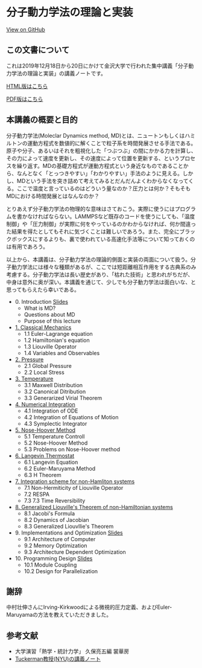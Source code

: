 # 分子動力学法の理論と実装

<a href="https://github.com/kaityo256/md2019"> <div class="btn-square"><i class="fab fa-github"></i> View on GitHub</div></a>

## この文書について

これは2019年12月18日から20日にかけて金沢大学で行われた集中講義「分子動力学法の理論と実装」の講義ノートです。

[HTML版はこちら](https://kaityo256.github.io/md2019/)

[PDF版はこちら](https://kaityo256.github.io/md2019/md2019.pdf)

## 本講義の概要と目的

分子動力学法(Moleclar Dynamics method, MD)とは、ニュートンもしくはハミルトンの運動方程式を数値的に解くことで粒子系を時間発展させる手法である。原子や分子、あるいはそれを粗視化した「つぶつぶ」の間にかかる力を計算し、その力によって速度を更新し、その速度によって位置を更新する、というプロセスを繰り返す。MDの基礎方程式が運動方程式という身近なものであることから、なんとなく「とっつきやすい」「わかりやすい」手法のように見える。しかし、MDという手法を突き詰めて考えてみるとだんだんよくわからなくなってくる。ここで温度と言っているのはどういう量なのか？圧力とは何か？そもそもMDにおける時間発展とはなんなのか？

とりあえず分子動力学法の物理的な意味はさておこう。実際に使うにはプログラムを書かなければならない。LAMMPSなど既存のコードを使うにしても、「温度制御」や「圧力制御」が実際に何をやっているのかわからなければ、何か間違った結果を得たとしてもそれに気づくことは難しいであろう。また、完全にブラックボックスにするよりも、裏で使われている高速化手法等について知っておくのは有用であろう。

以上から、本講義は、分子動力学法の理論的側面と実装の両面について扱う。分子動力学法には様々な種類があるが、ここでは短距離相互作用をする古典系のみ考慮する。分子動力学法は長い歴史があり、「枯れた技術」と思われがちだが、中身は意外に奥が深い。本講義を通じて、少しでも分子動力学法は面白いな、と思ってもらえたら幸いである。

* 0\. Introduction [Slides](https://speakerdeck.com/kaityo256/md2019-introduction)
    * What is MD?
    * Questions about MD
    * Purpose of this lecture
* [1. Classical Mechanics](basic/README.md)
    * 1.1 Euler-Lagrange equation
    * 1.2 Hamiltonian's equation
    * 1.3 Liouville Operator
    * 1.4 Variables and Observables
* [2. Pressure](pressure/README.md)
    * 2.1 Global Pressure
    * 2.2 Local Stress
* [3. Temperature](temperature/README.md)
    * 3.1 Maxwell Distribution
    * 3.2 Canonical Ditribution
    * 3.3 Generarized Virial Theorem
* [4. Numerical Integration](integration/README.md)
    * 4.1 Integration of ODE
    * 4.2 Integration of Equations of Motion
    * 4.3 Symplectic Integrator
* [5. Nose-Hoover Method](nosehoover/README.md)
    * 5.1 Temperature Controll
    * 5.2 Nose-Hoover Method
    * 5.3 Problems on Nose-Hoover method
* [6. Langevin Thermostat](langevin/README.md)
    * 6.1 Langevin Equation
    * 6.2 Euler-Maruyama Method
    * 6.3 H Theorem
* [7. Integration scheme for non-Hamliton systems](respa/README.md)
    * 7.1 Non-Hermiticity of Liouville Operator
    * 7.2 RESPA
    * 7.3 7.3 Time Reversibility
* [8. Generalized Liouville's Theorem of non-Hamiltonian systems](liouville/README.md)
    * 8.1 Jacobi's Formula
    * 8.2 Dynamics of Jacobian
    * 8.3 Generalized Liouvllie's Theorem
* 9\. Implementations and Optimization [Slides](https://speakerdeck.com/kaityo256/md2019-implementations-and-optimization)
    * 9.1 Architecture of Computer
    * 9.2 Memory Optimization
    * 9.3 Architecture Dependent Optimization
* 10\. Programming Design [Slides](https://speakerdeck.com/kaityo256/md2019-programming-design)
    * 10.1 Module Coupling
    * 10.2 Design for Parallelization

## 謝辞

中村壮伸さんにIrving-Kirkwoodによる微視的圧力定義、およびEuler-Maruyamaの方法を教えていただきました。

## 参考文献

* 大学演習「熱学・統計力学」 久保亮五編 裳華房
* [Tuckerman教授(NYU)の講義ノート](http://www.nyu.edu/classes/tuckerman/stat.mechII/lectures.html)

